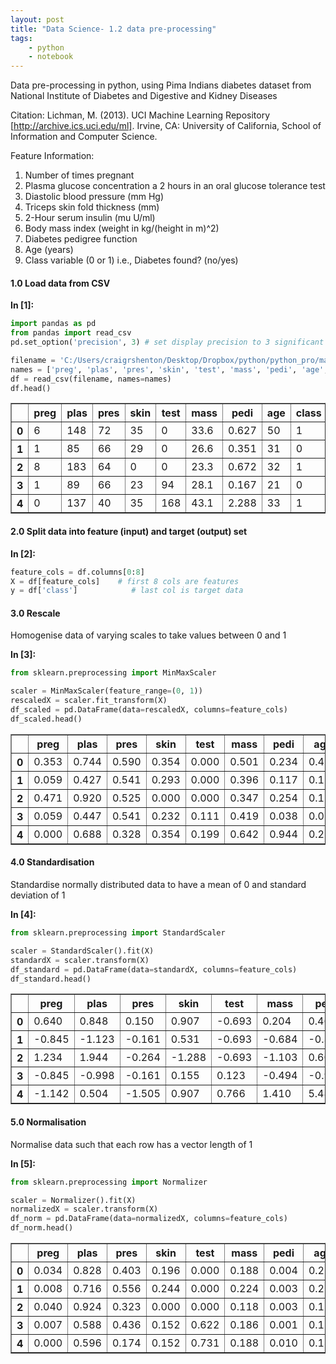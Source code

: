 ```yaml
---
layout: post
title: "Data Science- 1.2 data pre-processing"
tags:
    - python
    - notebook
---
```


Data pre-processing in python, using Pima Indians diabetes dataset from National Institute of Diabetes and Digestive and Kidney Diseases

Citation: Lichman, M. (2013). UCI Machine Learning Repository [http://archive.ics.uci.edu/ml]. Irvine, CA: University of California, School of Information and Computer Science.

Feature Information:

1. Number of times pregnant 
2. Plasma glucose concentration a 2 hours in an oral glucose tolerance test 
3. Diastolic blood pressure (mm Hg) 
4. Triceps skin fold thickness (mm) 
5. 2-Hour serum insulin (mu U/ml) 
6. Body mass index (weight in kg/(height in m)^2) 
7. Diabetes pedigree function 
8. Age (years) 
9. Class variable (0 or 1) i.e., Diabetes found? (no/yes)

#### 1.0 Load data from CSV

**In [1]:**

```python
import pandas as pd
from pandas import read_csv
pd.set_option('precision', 3) # set display precision to 3 significant figures

filename = 'C:/Users/craigrshenton/Desktop/Dropbox/python/python_pro/machine_learning_mastery_with_python/machine_learning_mastery_with_python_code/chapter_07/pima-indians-diabetes.data.csv'
names = ['preg', 'plas', 'pres', 'skin', 'test', 'mass', 'pedi', 'age', 'class']
df = read_csv(filename, names=names)
df.head()
```




<div>
<table border="1" class="dataframe">
  <thead>
    <tr>
      <th></th>
      <th>preg</th>
      <th>plas</th>
      <th>pres</th>
      <th>skin</th>
      <th>test</th>
      <th>mass</th>
      <th>pedi</th>
      <th>age</th>
      <th>class</th>
    </tr>
  </thead>
  <tbody>
    <tr>
      <th>0</th>
      <td>6</td>
      <td>148</td>
      <td>72</td>
      <td>35</td>
      <td>0</td>
      <td>33.6</td>
      <td>0.627</td>
      <td>50</td>
      <td>1</td>
    </tr>
    <tr>
      <th>1</th>
      <td>1</td>
      <td>85</td>
      <td>66</td>
      <td>29</td>
      <td>0</td>
      <td>26.6</td>
      <td>0.351</td>
      <td>31</td>
      <td>0</td>
    </tr>
    <tr>
      <th>2</th>
      <td>8</td>
      <td>183</td>
      <td>64</td>
      <td>0</td>
      <td>0</td>
      <td>23.3</td>
      <td>0.672</td>
      <td>32</td>
      <td>1</td>
    </tr>
    <tr>
      <th>3</th>
      <td>1</td>
      <td>89</td>
      <td>66</td>
      <td>23</td>
      <td>94</td>
      <td>28.1</td>
      <td>0.167</td>
      <td>21</td>
      <td>0</td>
    </tr>
    <tr>
      <th>4</th>
      <td>0</td>
      <td>137</td>
      <td>40</td>
      <td>35</td>
      <td>168</td>
      <td>43.1</td>
      <td>2.288</td>
      <td>33</td>
      <td>1</td>
    </tr>
  </tbody>
</table>
</div>



#### 2.0 Split data into feature (input) and target (output) set

**In [2]:**

```python
feature_cols = df.columns[0:8]
X = df[feature_cols]    # first 8 cols are features
y = df['class']            # last col is target data
```

#### 3.0 Rescale

Homogenise data of varying scales to take values between 0 and 1

**In [3]:**

```python
from sklearn.preprocessing import MinMaxScaler

scaler = MinMaxScaler(feature_range=(0, 1))
rescaledX = scaler.fit_transform(X)
df_scaled = pd.DataFrame(data=rescaledX, columns=feature_cols)
df_scaled.head()
```




<div>
<table border="1" class="dataframe">
  <thead>
    <tr>
      <th></th>
      <th>preg</th>
      <th>plas</th>
      <th>pres</th>
      <th>skin</th>
      <th>test</th>
      <th>mass</th>
      <th>pedi</th>
      <th>age</th>
    </tr>
  </thead>
  <tbody>
    <tr>
      <th>0</th>
      <td>0.353</td>
      <td>0.744</td>
      <td>0.590</td>
      <td>0.354</td>
      <td>0.000</td>
      <td>0.501</td>
      <td>0.234</td>
      <td>0.483</td>
    </tr>
    <tr>
      <th>1</th>
      <td>0.059</td>
      <td>0.427</td>
      <td>0.541</td>
      <td>0.293</td>
      <td>0.000</td>
      <td>0.396</td>
      <td>0.117</td>
      <td>0.167</td>
    </tr>
    <tr>
      <th>2</th>
      <td>0.471</td>
      <td>0.920</td>
      <td>0.525</td>
      <td>0.000</td>
      <td>0.000</td>
      <td>0.347</td>
      <td>0.254</td>
      <td>0.183</td>
    </tr>
    <tr>
      <th>3</th>
      <td>0.059</td>
      <td>0.447</td>
      <td>0.541</td>
      <td>0.232</td>
      <td>0.111</td>
      <td>0.419</td>
      <td>0.038</td>
      <td>0.000</td>
    </tr>
    <tr>
      <th>4</th>
      <td>0.000</td>
      <td>0.688</td>
      <td>0.328</td>
      <td>0.354</td>
      <td>0.199</td>
      <td>0.642</td>
      <td>0.944</td>
      <td>0.200</td>
    </tr>
  </tbody>
</table>
</div>



<!--more-->

#### 4.0 Standardisation

Standardise normally distributed data to have a mean of 0 and standard deviation of 1

**In [4]:**

```python
from sklearn.preprocessing import StandardScaler

scaler = StandardScaler().fit(X)
standardX = scaler.transform(X)
df_standard = pd.DataFrame(data=standardX, columns=feature_cols)
df_standard.head()
```




<div>
<table border="1" class="dataframe">
  <thead>
    <tr>
      <th></th>
      <th>preg</th>
      <th>plas</th>
      <th>pres</th>
      <th>skin</th>
      <th>test</th>
      <th>mass</th>
      <th>pedi</th>
      <th>age</th>
    </tr>
  </thead>
  <tbody>
    <tr>
      <th>0</th>
      <td>0.640</td>
      <td>0.848</td>
      <td>0.150</td>
      <td>0.907</td>
      <td>-0.693</td>
      <td>0.204</td>
      <td>0.468</td>
      <td>1.426</td>
    </tr>
    <tr>
      <th>1</th>
      <td>-0.845</td>
      <td>-1.123</td>
      <td>-0.161</td>
      <td>0.531</td>
      <td>-0.693</td>
      <td>-0.684</td>
      <td>-0.365</td>
      <td>-0.191</td>
    </tr>
    <tr>
      <th>2</th>
      <td>1.234</td>
      <td>1.944</td>
      <td>-0.264</td>
      <td>-1.288</td>
      <td>-0.693</td>
      <td>-1.103</td>
      <td>0.604</td>
      <td>-0.106</td>
    </tr>
    <tr>
      <th>3</th>
      <td>-0.845</td>
      <td>-0.998</td>
      <td>-0.161</td>
      <td>0.155</td>
      <td>0.123</td>
      <td>-0.494</td>
      <td>-0.921</td>
      <td>-1.042</td>
    </tr>
    <tr>
      <th>4</th>
      <td>-1.142</td>
      <td>0.504</td>
      <td>-1.505</td>
      <td>0.907</td>
      <td>0.766</td>
      <td>1.410</td>
      <td>5.485</td>
      <td>-0.020</td>
    </tr>
  </tbody>
</table>
</div>



#### 5.0 Normalisation

Normalise data such that each row has a vector length of 1

**In [5]:**

```python
from sklearn.preprocessing import Normalizer

scaler = Normalizer().fit(X)
normalizedX = scaler.transform(X)
df_norm = pd.DataFrame(data=normalizedX, columns=feature_cols)
df_norm.head()
```




<div>
<table border="1" class="dataframe">
  <thead>
    <tr>
      <th></th>
      <th>preg</th>
      <th>plas</th>
      <th>pres</th>
      <th>skin</th>
      <th>test</th>
      <th>mass</th>
      <th>pedi</th>
      <th>age</th>
    </tr>
  </thead>
  <tbody>
    <tr>
      <th>0</th>
      <td>0.034</td>
      <td>0.828</td>
      <td>0.403</td>
      <td>0.196</td>
      <td>0.000</td>
      <td>0.188</td>
      <td>0.004</td>
      <td>0.280</td>
    </tr>
    <tr>
      <th>1</th>
      <td>0.008</td>
      <td>0.716</td>
      <td>0.556</td>
      <td>0.244</td>
      <td>0.000</td>
      <td>0.224</td>
      <td>0.003</td>
      <td>0.261</td>
    </tr>
    <tr>
      <th>2</th>
      <td>0.040</td>
      <td>0.924</td>
      <td>0.323</td>
      <td>0.000</td>
      <td>0.000</td>
      <td>0.118</td>
      <td>0.003</td>
      <td>0.162</td>
    </tr>
    <tr>
      <th>3</th>
      <td>0.007</td>
      <td>0.588</td>
      <td>0.436</td>
      <td>0.152</td>
      <td>0.622</td>
      <td>0.186</td>
      <td>0.001</td>
      <td>0.139</td>
    </tr>
    <tr>
      <th>4</th>
      <td>0.000</td>
      <td>0.596</td>
      <td>0.174</td>
      <td>0.152</td>
      <td>0.731</td>
      <td>0.188</td>
      <td>0.010</td>
      <td>0.144</td>
    </tr>
  </tbody>
</table>
</div>
